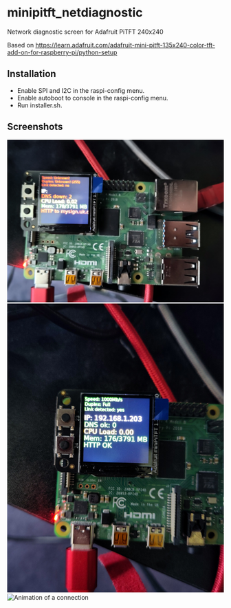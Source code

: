 # minipitft_netdiagnostic
Network diagnostic screen for Adafruit PiTFT 240x240

Based on https://learn.adafruit.com/adafruit-mini-pitft-135x240-color-tft-add-on-for-raspberry-pi/python-setup

## Installation

- Enable SPI and I2C in the raspi-config menu.
- Enable autoboot to console in the raspi-config menu.
- Run installer.sh.

## Screenshots
![Network down](network_down.jpg)
![Network Up](network_up.jpg)
![Animation of a connection](animation.gif)

